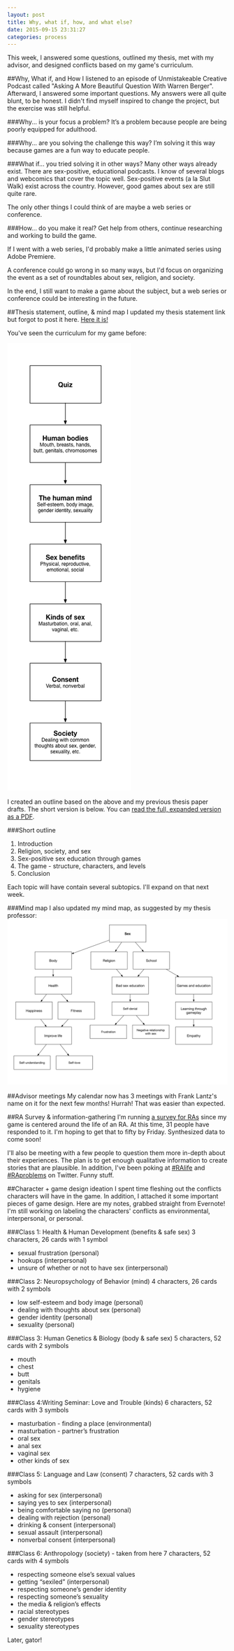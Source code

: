 ```yaml
---
layout: post
title: Why, what if, how, and what else?
date: 2015-09-15 23:31:27
categories: process
---
```


This week, I answered some questions, outlined my thesis, met with my advisor, and designed conflicts based on my game's curriculum.

##Why, What if, and How
I listened to an episode of Unmistakeable Creative Podcast called "Asking A More Beautiful Question With Warren Berger". Afterward, I answered some important questions. My answers were all quite blunt, to be honest. I didn't find myself inspired to change the project, but the exercise was still helpful.

###Why... is your focus a problem?
It’s a problem because people are being poorly equipped for adulthood.

###Why... are you solving the challenge this way?
I’m solving it this way because games are a fun way to educate people.

###What if... you tried solving it in other ways?
Many other ways already exist. There are sex-positive, educational podcasts. I know of several blogs and webcomics that cover the topic well. Sex-positive events (a la Slut Walk) exist across the country. However, good games about sex are still quite rare.

The only other things I could think of are maybe a web series or conference.

###How... do you make it real?
Get help from others, continue researching and working to build the game.

If I went with a web series, I'd probably make a little animated series using Adobe Premiere.

A conference could go wrong in so many ways, but I'd focus on organizing the event as a set of roundtables about sex, religion, and society.

In the end, I still want to make a game about the subject, but a web series or conference could be interesting in the future.

##Thesis statement, outline, & mind map
I updated my thesis statement link but forgot to post it here. [Here it is!](/assets/docs/CattSmall_ThesisStatement#_2015-09-09.pdf)

You've seen the curriculum for my game before:

![Gameplay topics diagram](/assets/img/posts/20150412_gameplay1.png)

I created an outline based on the above and my previous thesis paper drafts. The short version is below. You can [read the full, expanded version as a PDF](/assets/docs/CattSmall_Outline#_2015-09-16.pdf).

###Short outline

1. Introduction
2. Religion, society, and sex
3. Sex-positive sex education through games
4. The game - structure, characters, and levels
5. Conclusion

Each topic will have contain several subtopics. I'll expand on that next week.

###Mind map
I also updated my mind map, as suggested by my thesis professor:
![Gameplay topics diagram](/assets/img/posts/2015-09-15/diagram_mind_map_v2.png)

##Advisor meetings
My calendar now has 3 meetings with Frank Lantz's name on it for the next few months! Hurrah! That was easier than expected.

##RA Survey & information-gathering
I'm running [a survey for RAs](http://goo.gl/forms/15MK3HBG67) since my game is centered around the life of an RA. At this time, 31 people have responded to it. I'm hoping to get that to fifty by Friday. Synthesized data to come soon!

I'll also be meeting with a few people to question them more in-depth about their experiences. The plan is to get enough qualitative information to create stories that are plausible. In addition, I've been poking at [#RAlife](https://twitter.com/search?q=%23RALife&src=typd) and [#RAproblems](https://twitter.com/search?q=%23RAProblems&src=typd) on Twitter. Funny stuff.

##Character + game design ideation
I spent time fleshing out the conflicts characters will have in the game. In addition, I attached it some important pieces of game design. Here are my notes, grabbed straight from Evernote! I'm still working on labeling the characters' conflicts as environmental, interpersonal, or personal.

###Class 1: Health & Human Development (benefits & safe sex)
3 characters, 26 cards with 1 symbol

- sexual frustration (personal)
- hookups (interpersonal)
- unsure of whether or not to have sex (interpersonal)

###Class 2: Neuropsychology of Behavior (mind)
4 characters, 26 cards with 2 symbols

- low self-esteem and body image (personal)
- dealing with thoughts about sex (personal)
- gender identity (personal)
- sexuality (personal)

###Class 3: Human Genetics & Biology (body & safe sex)
5 characters, 52 cards with 2 symbols

- mouth
- chest
- butt
- genitals
- hygiene

###Class 4:Writing Seminar: Love and Trouble (kinds)
6 characters, 52 cards with 3 symbols

- masturbation - finding a place (environmental)
- masturbation - partner’s frustration
- oral sex
- anal sex
- vaginal sex
- other kinds of sex

###Class 5: Language and Law (consent)
7 characters, 52 cards with 3 symbols

- asking for sex (interpersonal)
- saying yes to sex (interpersonal)
- being comfortable saying no (personal)
- dealing with rejection (personal)
- drinking & consent (interpersonal)
- sexual assault (interpersonal)
- nonverbal consent (interpersonal)

###Class 6: Anthropology (society) - taken from here
7 characters, 52 cards with 4 symbols

- respecting someone else’s sexual values
- getting “sexiled” (interpersonal)
- respecting someone’s gender identity
- respecting someone’s sexuality
- the media & religion’s effects
- racial stereotypes
- gender stereotypes
- sexuality stereotypes

Later, gator!